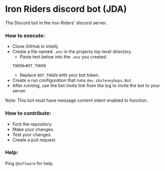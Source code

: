 # Iron Riders discord bot (JDA)
The Discord bot in the Iron Riders' discord server.

### How to execute:
* Clone GitHub in intellij.
* Create a file named `.env` in the projects top level directory.
  * Paste text below into the `.env` you created.
  ```properties
  TOKEN=BOT_TOKEN
  ```
  * Replace `BOT_TOKEN` with your bot token.
* Create a run configuration that runs `dev.sbsteveyhops.Bot`.
* After running, use the bot invite link from the log to invite the bot to your server.

Note: This bot must have message content intent enabled to function.

### How to contribute:
* Fork the repository.
* Make your changes.
* Test your changes.
* Create a pull request.

### Help:
Ping `@Software` for help.